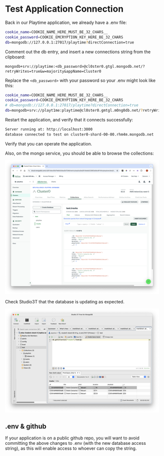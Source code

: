 # Test Application Connection

Back in our Playtime application, we already have a .env file:

```bash
cookie_name=COOKIE_NAME_HERE_MUST_BE_32_CHARS__
cookie_password=COOKIE_EMCRYPTION_KEY_HERE_BE_32_CHARS
db=mongodb://127.0.0.1:27017/playtime?directConnection=true
```

Comment out the db entry, and insert a new connections string from the clipboard:

~~~
mongodb+srv://playtime:<db_password>@cl0ster0.gtgl.mongodb.net/?retryWrites=true&w=majority&appName=Cluster0
~~~

Replace the `<db_password>` with your password so your .env might look like this:

~~~bash
cookie_name=COOKIE_NAME_HERE_MUST_BE_32_CHARS__
cookie_password=COOKIE_EMCRYPTION_KEY_HERE_BE_32_CHARS
# db=mongodb://127.0.0.1:27017/playtime?directConnection=true
db=mongodb+srv://playt1me:playtime@cl0ster0.gmtgl.m0ng0db.net/?retryWrites=true&w=majority&appName=Cluster0
~~~

Restart the application, and verify that it connects successfully:

```bash
Server running at: http://localhost:3000
database connected to test on cluster0-shard-00-00.rhm4m.mongodb.net
```

Verify that you can operate the application. 

Also, on the mongo service, you should be able to browse the collections:

![](img/63.png)

Check Studio3T that the database is updating as expected.

![](img/64.png)

## .env & github

If your application is on a public github repo, you will want to avoid committing the above changes to .env (with the new database access string), as this will enable access to whoever can copy the string.
